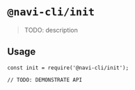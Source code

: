 # `@navi-cli/init`

> TODO: description

## Usage

```
const init = require('@navi-cli/init');

// TODO: DEMONSTRATE API
```

